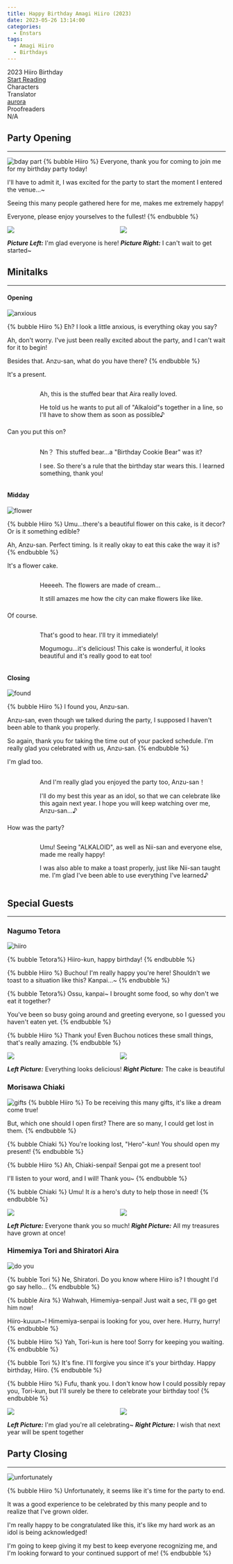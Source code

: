 ```yaml
---
title: Happy Birthday Amagi Hiiro (2023)
date: 2023-05-26 13:14:00
categories:
  - Enstars
tags:
  - Amagi Hiiro
  - Birthdays
---
```


<div class="preview-wrapper reverse" style="--storyColor: #hex;--storyColor-rgb: r,g,b;--storyColor-h: hue;--storyColor-s: saturation%;--storyColor-l: lightness%;">
  <div class="grid-wrapper">
      <div class="preview-background" style="background-image: url('https://media.discordapp.net/attachments/1110345002015535124/1111748207937069148/IMG_4935.png?width=990&height=1036')"></div>
      <div class="preview-box" style="background: calc(var(--card-background) + 2%)">
          <div class="title-area">
              <div class="title-area__title">2023 Hiiro Birthday</div>
              <div class="title-area__start"><a href="/2023/05/25/haku-bday-2023/">Start Reading</a></div>
          </div>
          <div class="info-area">
              <div class="info">
                  <div class="info-item characters">
                      <div class="label">
                          Characters
                      </div>
                      <div class="value">
                      <a href="/tags/Amagi-Hiiro/" character="Hiiro" title="Hiiro"></a>
                      <a href="/tags/Shiratori-Aira/" character="Aira" title="Aira"></a>
                      <a href="/tags/Himemiya-Tori/" character="Tori" title="Tori"></a>
                      <a href="/tags/Nagumo-Tetora/" character="Tetora" title="Tetora"></a>
                      <a href="/tags/Morisawa-Chiaki/" character="Chiaki" title="Chiaki"></a>
                        <!-- 
                          <a href="/tags/[CHARACTER_LAST_NAME]-[CHARACTER_FIRST_NAME]/" character="[CHARACTER_FIRST_AME]" title="[CHARACTER_FIRST_NAME]"></a>
                         -->
                         <!-- COPY AND PASTE THE ABOVE FOR EACH CHARACTER THAT APPEARS IN THE STORY -->
                      </div>
                  </div>
                  <div class="info-item tl">
                      <div class="label">
                          Translator
                      </div>
                      <div class="value">
                          <a href="https://twitter.com/azurecrystalz">aurora</a>
                      </div>
                  </div>
                  <div class="info-item pr">
                      <div class="label">
                          Proofreaders
                      </div>
                      <div class="value">
                          N/A
                      </div>
                  </div>
              </div>
          </div>
      </div>
  </div>
</div>

<!-- more -->

<div style="margin-top: 3%">
  <style>
    [character] {
      --dark-mode: hsl(var(--hue), 30%, 30%);
      display: flex;
    }
    [character]::before {
      position: absolute;
      margin-left: 75px;
    }
    [character] p {
      max-width: calc(100% - 75px);
      margin-left: 75px;
      color: inherit;
    }
    :root[theme='dark'] [character] p {
      background: var(--dark-mode);
    }
    :root[theme='dark'] [character] p .thought {
      color: #9f9fff;
    }
    :root[theme='light'] [character] p {
      background: var(--light-mode);
    }
    [character] p:first-child {
      margin-top: 20px;
      border-top-left-radius: 0px;
    }
    [character] p:first-child::before {
      position: absolute;
      left: 0;
    }
    [character]::after {
      display: none;
      left: 65px;
      top: 37px;
    }
    .msr-narration {
      display: flex;
      align-items: center;
      margin: 20px 0px;
      gap: 5px;
    }
    .msr-narration::before {
      content: "";
      display: inline-block;
      background: var(--article-text);
      height: 1px;
      width: 15%;
    }
    .msr-narration p {
      margin: 0;
    }
    .photos {
         display: grid;
    grid-template-columns: 1fr 1fr;
    column-gap: 15px;
    }
    @media (max-width: 650px) {
    [character] p {
        margin:0 0 .4em 65px;
        padding: .72em;
        margin-left: 55px !important;
    }
    [character]::before,[character][hidden]::before,[character][unknown]::before {
        margin-left: 70px;
        margin-left: 55px !important;
    }
}    
.minitalk {
    display: flex !important;
    flex-direction: column;
    gap: 8px;
    transition: .15s all ease;
}
.minitalk-option_content {
    display: none;
    padding: 8px 0 0px;
}
.use-motion .post-block, .use-motion .pagination, .use-motion .comments {
    visibility: hidden;
}
blockquote {
      margin-bottom: 12px;
    }
  </style>

## Party Opening

---

![bday part](https://64.media.tumblr.com/743c19e3e5d20ee8e64f70dca0c47acd/5f2fc2b38ec0d41a-21/s2048x3072/4a0ed4fc74cfcd10c0c1ab64b08000a1da7c07d3.pnj)
{% bubble Hiiro %}
Everyone, thank you for coming to join me for my birthday party today!

I'll have to admit it, I was excited for the party to start the moment I entered the venue...~

Seeing this many people gathered here for me, makes me extremely happy!

Everyone, please enjoy yourselves to the fullest!
{% endbubble %}

<div class="photos">
  <img src="https://64.media.tumblr.com/41fb7086c5dc62dee434ebcc3ae77a57/5f2fc2b38ec0d41a-79/s2048x3072/d8bc6d2faf79897277977351573fa6c1dccac7c7.pnj">
  <img src="https://64.media.tumblr.com/a939215ab260bdbb1c1b0ae4ad2d4bf2/5f2fc2b38ec0d41a-ea/s2048x3072/a50fc32f245154603c11ed57fe9c059575cd8f30.pnj">
</div>

**_Picture Left:_** I'm glad everyone is here!
**_Picture Right:_** I can't wait to get started~

## Minitalks

---

#### Opening

![anxious](https://64.media.tumblr.com/0e5fb8548076945b5142c1b87d32812f/a034b7fb0ce83f49-25/s2048x3072/7124172236664eda7a62c5f33777ac2d5256ebbe.pnj)

{% bubble Hiiro %}
Eh? I look a little anxious, is everything okay you say?

Ah, don't worry. I've just been really excited about the party, and I can't wait for it to begin!

Besides that. Anzu-san, what do you have there?
{% endbubble %}

<div class="minitalk" character="Anzu">
  <div class="minitalk-option">
    <div class="minitalk-option_header tab-header__open">It's a present.</div>
      <div class="minitalk-option_content" style="display: block;">
        <div class="msr-unit" character="Hiiro">
          <div class="msr-icon">
            <div class="msr-icon__wrapper">
              <div class="msr-icon__base"></div>
            </div>
          </div>
          <div class="msr-name"></div>
          <div class="msr-line">
            <p>Ah, this is the stuffed bear that Aira really loved.</p>
            <p>He told us he wants to put all of "Alkaloid"s together in a line, so I'll have to show them as soon as possible♪</p>
          </div>
        </div>
      </div>
    </div>
    <div class="minitalk-option">
    <div class="minitalk-option_header tab-header__open">Can you put this on?</div>
      <div class="minitalk-option_content" style="display: block;">
        <div class="msr-unit" character="Hiiro" attribute="">
          <div class="msr-icon">
            <div class="msr-icon__wrapper">
              <div class="msr-icon__base"></div>
            </div>
          </div>
          <div class="msr-name"></div>
          <div class="msr-line">
            <p>Nn？ This stuffed bear...a "Birthday Cookie Bear" was it?
            </p>
            <p>
             I see. So there's a rule that the birthday star wears this. I learned something, thank you!
            </p>
          </div>
        </div>
      </div>
    </div>
  </div>
</div>

#### Midday

![flower](https://64.media.tumblr.com/9917886a359725f5ba9b051d344d4b56/a034b7fb0ce83f49-fe/s2048x3072/1bbc4e01ceff6e32067f3c75aa67d617aeb08104.pnj)

{% bubble Hiiro %}
Umu...there's a beautiful flower on this cake, is it decor? Or is it something edible?

Ah, Anzu-san. Perfect timing. Is it really okay to eat this cake the way it is?
{% endbubble %}

<div class="minitalk" character="Anzu">
  <div class="minitalk-option">
    <div class="minitalk-option_header tab-header__open">It's a flower cake.</div>
      <div class="minitalk-option_content" style="display: block;">
        <div class="msr-unit" character="Hiiro">
          <div class="msr-icon">
            <div class="msr-icon__wrapper">
              <div class="msr-icon__base"></div>
            </div>
          </div>
          <div class="msr-name"></div>
          <div class="msr-line">
            <p>Heeeeh. The flowers are made of cream...</p>
            <p>It still amazes me how the city can make flowers like like.</p>
          </div>
        </div>
      </div>
    </div>
    <div class="minitalk-option">
    <div class="minitalk-option_header tab-header__open">Of course.</div>
      <div class="minitalk-option_content" style="display: block;">
        <div class="msr-unit" character="Hiiro" attribute="">
          <div class="msr-icon">
            <div class="msr-icon__wrapper">
              <div class="msr-icon__base"></div>
            </div>
          </div>
          <div class="msr-name"></div>
          <div class="msr-line">
            <p>That's good to hear. I'll try it immediately!
            </p>
            <p>
             Mogumogu...it's delicious!  This cake is wonderful, it looks beautiful and it's really good to eat too! 
            </p>
          </div>
        </div>
      </div>
    </div>
  </div>

#### Closing

![found](https://64.media.tumblr.com/8a87579d20fb1817fbaec63d503f2786/a034b7fb0ce83f49-23/s2048x3072/276dd24c3a0664cc00c0263069ad85feb0b113b0.pnj)

{% bubble Hiiro %}
I found you, Anzu-san.

Anzu-san, even though we talked during the party, I supposed I haven't been able to thank you properly.

So again, thank you for taking the time out of your packed schedule. I'm really glad you celebrated with us, Anzu-san.
{% endbubble %}

<div class="minitalk" character="Anzu">
  <div class="minitalk-option">
    <div class="minitalk-option_header tab-header__open">I'm glad too.</div>
      <div class="minitalk-option_content" style="display: block;">
        <div class="msr-unit" character="Hiiro">
          <div class="msr-icon">
            <div class="msr-icon__wrapper">
              <div class="msr-icon__base"></div>
            </div>
          </div>
          <div class="msr-name"></div>
          <div class="msr-line">
            <p>And I'm really glad you enjoyed the party too, Anzu-san！</p>
            <p>I'll do my best this year as an idol, so that we can celebrate like this again next year.  I hope you will keep watching over me, Anzu-san...♪</p>
          </div>
        </div>
      </div>
    </div>
    <div class="minitalk-option">
    <div class="minitalk-option_header tab-header__open">How was the party?</div>
      <div class="minitalk-option_content" style="display: block;">
        <div class="msr-unit" character="Hiiro" attribute="">
          <div class="msr-icon">
            <div class="msr-icon__wrapper">
              <div class="msr-icon__base"></div>
            </div>
          </div>
          <div class="msr-name"></div>
          <div class="msr-line">
            <p>Umu! Seeing "ALKALOID", as well as Nii-san and everyone else, made me really happy!
            </p>
            <p>
             I was also able to make a toast properly, just like Nii-san taught me. I'm glad I've been able to use everything I've learned♪
            </p>
          </div>
        </div>
      </div>
    </div>
  </div>

## Special Guests

---

### Nagumo Tetora

![hiiro](https://64.media.tumblr.com/04668ae8dc1c2524cbbec24d2610c1bd/c9084e4199d365f4-a4/s2048x3072/60cf48431ff224c1961794756752c2f20b3f3019.pnj)

{% bubble Tetora%}
Hiiro-kun, happy birthday!
{% endbubble %}

{% bubble Hiiro %}
Buchou! I'm really happy you're here! Shouldn't we toast to a situation like this? Kanpai...~
{% endbubble %}

{% bubble Tetora%}
Ossu, kanpai~ I brought some food, so why don't we eat it together?

You've been so busy going around and greeting everyone, so I guessed you haven't eaten yet.
{% endbubble %}

{% bubble Hiiro %}
Thank you! Even Buchou notices these small things, that's really amazing.
{% endbubble %}

<div class="photos">
  <img src="https://64.media.tumblr.com/ff2ed16365d6597a209151f61c8bafd6/c9084e4199d365f4-21/s2048x3072/2570a98831403a39d9fcb3bfc3a763583d86c027.pnj">
  <img src="https://64.media.tumblr.com/9bfec36a8d9a1335dfe2383a9f662d78/c9084e4199d365f4-b7/s2048x3072/2a1f3bc87beef7d89b010ede090cc92b3cc55e0c.pnj">
</div>

**_Left Picture:_** Everything looks delicious!
**_Right Picture:_** The cake is beautiful

### Morisawa Chiaki

![gifts](https://64.media.tumblr.com/e51e6e10d137211233d4a40d6053b3c8/3e2f559c6a54d92e-0a/s2048x3072/3c81ec7f2d2852f0b12b8fe91f1910ea2ef3548e.pnj)
{% bubble Hiiro %}
To be receiving this many gifts, it's like a dream come true!

But, which one should I open first? There are so many, I could get lost in them.
{% endbubble %}

{% bubble Chiaki %}
You're looking lost, "Hero"-kun! You should open my present!
{% endbubble %}

{% bubble Hiiro %}
Ah, Chiaki-senpai! Senpai got me a present too!

I'll listen to your word, and I will! Thank you~
{% endbubble %}

{% bubble Chiaki %}
Umu! It _is_ a hero's duty to help those in need!
{% endbubble %}

<div class="photos">
  <img src="https://64.media.tumblr.com/dcce27314e504269b842535d0a6e721d/3e2f559c6a54d92e-94/s2048x3072/8c48f8b6f5b74934f521ac9b6cea13d6da78cfdf.pnj">
  <img src="https://64.media.tumblr.com/34b5f3cf239da3b54b246242b57f57e5/3e2f559c6a54d92e-53/s2048x3072/6bdc1315c3c8ba8d647a3f65cb0bbd966fc884e2.pnj">
</div>

**_Left Picture:_** Everyone thank you so much!
**_Right Picture:_** All my treasures have grown at once!

### Himemiya Tori and Shiratori Aira

![do you](https://64.media.tumblr.com/ca583950dd27dbef3d289feb3aeb8c04/dfc43048f91931d1-f5/s2048x3072/f2fbdbcded757ae603b1fdff7e7a47ed1d0b91de.pnj)

{% bubble Tori %}
Ne, Shiratori. Do you know where Hiiro is? I thought I'd go say hello...
{% endbubble %}

{% bubble Aira %}
Wahwah, Himemiya-senpai! Just wait a sec, I'll go get him now!

Hiiro-kuuun~! Himemiya-senpai is looking for you, over here. Hurry, hurry!
{% endbubble %}

{% bubble Hiiro %}
Yah, Tori-kun is here too! Sorry for keeping you waiting.
{% endbubble %}

{% bubble Tori %}
It's fine. I'll forgive you since it's your birthday. Happy birthday, Hiiro.
{% endbubble %}

{% bubble Hiiro %}
Fufu, thank you. I don't know how I could possibly repay you, Tori-kun, but I'll surely be there to celebrate your birthday too!
{% endbubble %}

<div class="photos">
  <img src="https://64.media.tumblr.com/d52bd1faa20ebf4801cb513655ac4574/dfc43048f91931d1-13/s2048x3072/e5256871dc182e80e1cf90fa6e50c4cafebda92a.pnj">
  <img src="https://64.media.tumblr.com/6977ee50572c965fe37aaad4c589b49d/dfc43048f91931d1-32/s2048x3072/6aca244784bb20c16831956a2fbba763728b367d.pnj">
</div>

**_Left Picture:_** I'm glad you're all celebrating~
**_Right Picture:_** I wish that next year will be spent together

## Party Closing

---

![unfortunately](https://64.media.tumblr.com/fc4fab77d631916952f04a232c97327e/a4c5b4ddcca2117d-0b/s2048x3072/d337a292068d5b3f6a7618c764367b4775af222b.pnj)

{% bubble Hiiro %}
Unfortunately, it seems like it's time for the party to end.

It was a good experience to be celebrated by this many people and to realize that I've grown older.

I'm really happy to be congratulated like this, it's like my hard work as an idol is being acknowledged!

I'm going to keep giving it my best to keep everyone recognizing me, and I'm looking forward to your continued support of me!
{% endbubble %}

  <!-- CONTENT GOES HERE -->

  <!-- 
  SPEECH BUBBLE FORMAT: 
  {% bubble [CHARACTER_FIRST_NAME] [ATTRIBUTE(optional)]}
    DIALOGUE TEXT HERE

    ADD A LINE SPACE FOR A NEW LINE

    <th>EMBED THOUGHT DIALOGUE WITH THESE TAGS</th>
  {% endbubble %}
  -->

  </div>
